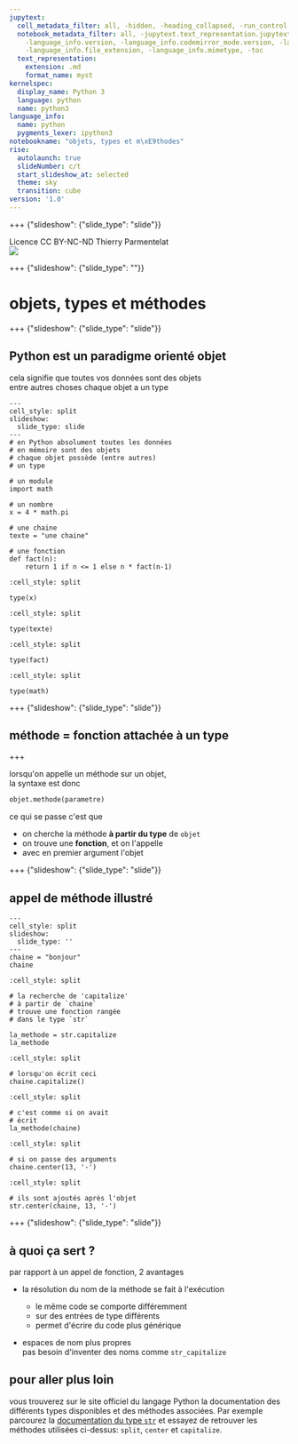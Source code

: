 ```yaml
---
jupytext:
  cell_metadata_filter: all, -hidden, -heading_collapsed, -run_control, -trusted
  notebook_metadata_filter: all, -jupytext.text_representation.jupytext_version, -jupytext.text_representation.format_version,
    -language_info.version, -language_info.codemirror_mode.version, -language_info.codemirror_mode,
    -language_info.file_extension, -language_info.mimetype, -toc
  text_representation:
    extension: .md
    format_name: myst
kernelspec:
  display_name: Python 3
  language: python
  name: python3
language_info:
  name: python
  pygments_lexer: ipython3
notebookname: "objets, types et m\xE9thodes"
rise:
  autolaunch: true
  slideNumber: c/t
  start_slideshow_at: selected
  theme: sky
  transition: cube
version: '1.0'
---
```


+++ {"slideshow": {"slide_type": "slide"}}

<div class="licence">
<span>Licence CC BY-NC-ND</span>
<span>Thierry Parmentelat</span>
</div>

<img src="media/inria-25-alpha.png" />

+++ {"slideshow": {"slide_type": ""}}

# objets, types et méthodes

+++ {"slideshow": {"slide_type": "slide"}}

## Python est un paradigme orienté objet  

cela signifie que toutes vos données sont des objets  
entre autres choses chaque objet a un type

```{code-cell} ipython3
---
cell_style: split
slideshow:
  slide_type: slide
---
# en Python absolument toutes les données
# en mémoire sont des objets
# chaque objet possède (entre autres)
# un type

# un module
import math

# un nombre
x = 4 * math.pi

# une chaine
texte = "une chaine"

# une fonction
def fact(n):
    return 1 if n <= 1 else n * fact(n-1)
```

```{code-cell} ipython3
:cell_style: split

type(x)
```

```{code-cell} ipython3
:cell_style: split

type(texte)
```

```{code-cell} ipython3
:cell_style: split

type(fact)
```

```{code-cell} ipython3
:cell_style: split

type(math)
```

+++ {"slideshow": {"slide_type": "slide"}}

## méthode = fonction attachée à un type

+++

lorsqu'on appelle un méthode sur un objet,  
la syntaxe est donc  

```python
objet.methode(parametre)
```

ce qui se passe c'est que

* on cherche la méthode **à partir du type** de `objet`  
* on trouve une **fonction**, et on l'appelle
* avec en premier argument l'objet

+++ {"slideshow": {"slide_type": "slide"}}

## appel de méthode illustré

```{code-cell} ipython3
---
cell_style: split
slideshow:
  slide_type: ''
---
chaine = "bonjour"
chaine
```

```{code-cell} ipython3
:cell_style: split

# la recherche de 'capitalize'
# à partir de `chaine`
# trouve une fonction rangée
# dans le type `str`

la_methode = str.capitalize
la_methode
```

```{code-cell} ipython3
:cell_style: split

# lorsqu'on écrit ceci
chaine.capitalize()
```

```{code-cell} ipython3
:cell_style: split

# c'est comme si on avait
# écrit
la_methode(chaine)
```

```{code-cell} ipython3
:cell_style: split

# si on passe des arguments
chaine.center(13, '-')
```

```{code-cell} ipython3
:cell_style: split

# ils sont ajoutés après l'objet
str.center(chaine, 13, '-')
```

+++ {"slideshow": {"slide_type": "slide"}}

## à quoi ça sert ?

par rapport à un appel de fonction, 2 avantages

* la résolution du nom de la méthode se fait à l'exécution
  * le même code se comporte différemment
  * sur des entrées de type différents
  * permet d'écrire du code plus générique

* espaces de nom plus propres  
  pas besoin d'inventer des noms comme `str_capitalize`

## pour aller plus loin

vous trouverez sur le site officiel du langage Python la documentation des différents types
disponibles et des méthodes associées. Par exemple parcourez la 
[documentation du type `str`](https://docs.python.org/3/library/stdtypes.html?highlight=str#str) et
essayez de retrouver les méthodes utilisées ci-dessus: `split`, `center` et `capitalize`.